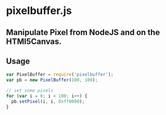 # pixelbuffer.js
## Manipulate Pixel from NodeJS and on the HTMl5Canvas.

## Usage
```js
var PixelBuffer = require('pixelbuffer');
var pb = new PixelBuffer(100, 100);

// set some pixels
for (var i = 0; i < 100; i++) {
  pb.setPixel(i, i, 0xff0000);
}
```